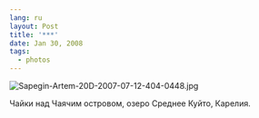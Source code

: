```yaml
---
lang: ru
layout: Post
title: '***'
date: Jan 30, 2008
tags:
  - photos
---
```


![Sapegin-Artem-20D-2007-07-12-404-0448.jpg](photo://509)

Чайки над Чаячим островом, озеро Среднее Куйто, Карелия.
